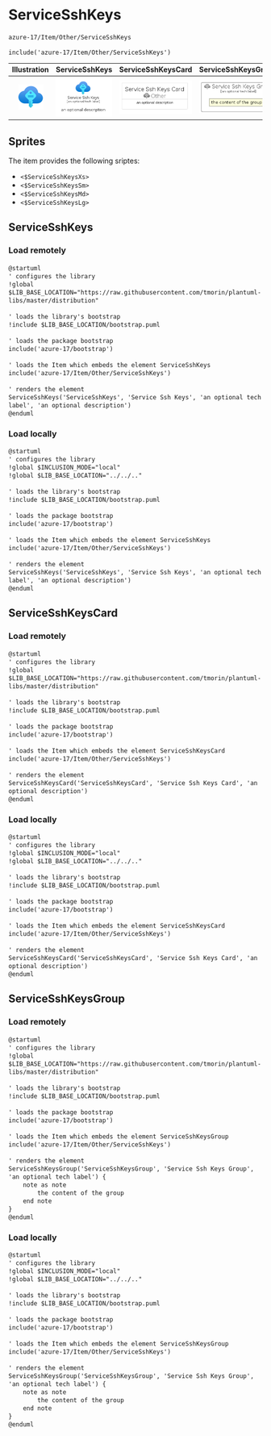 # ServiceSshKeys


```text
azure-17/Item/Other/ServiceSshKeys
```

```text
include('azure-17/Item/Other/ServiceSshKeys')
```



| Illustration | ServiceSshKeys | ServiceSshKeysCard | ServiceSshKeysGroup |
| :---: | :---: | :---: | :---: |
| ![illustration for Illustration](../../../azure-17/Item/Other/ServiceSshKeys.png) | ![illustration for ServiceSshKeys](../../../azure-17/Item/Other/ServiceSshKeys.Local.png) | ![illustration for ServiceSshKeysCard](../../../azure-17/Item/Other/ServiceSshKeysCard.Local.png) | ![illustration for ServiceSshKeysGroup](../../../azure-17/Item/Other/ServiceSshKeysGroup.Local.png) |



## Sprites
The item provides the following sriptes:

- `<$ServiceSshKeysXs>`
- `<$ServiceSshKeysSm>`
- `<$ServiceSshKeysMd>`
- `<$ServiceSshKeysLg>`





## ServiceSshKeys

### Load remotely
```plantuml
@startuml
' configures the library
!global $LIB_BASE_LOCATION="https://raw.githubusercontent.com/tmorin/plantuml-libs/master/distribution"

' loads the library's bootstrap
!include $LIB_BASE_LOCATION/bootstrap.puml

' loads the package bootstrap
include('azure-17/bootstrap')

' loads the Item which embeds the element ServiceSshKeys
include('azure-17/Item/Other/ServiceSshKeys')

' renders the element
ServiceSshKeys('ServiceSshKeys', 'Service Ssh Keys', 'an optional tech label', 'an optional description')
@enduml
```

### Load locally
```plantuml
@startuml
' configures the library
!global $INCLUSION_MODE="local"
!global $LIB_BASE_LOCATION="../../.."

' loads the library's bootstrap
!include $LIB_BASE_LOCATION/bootstrap.puml

' loads the package bootstrap
include('azure-17/bootstrap')

' loads the Item which embeds the element ServiceSshKeys
include('azure-17/Item/Other/ServiceSshKeys')

' renders the element
ServiceSshKeys('ServiceSshKeys', 'Service Ssh Keys', 'an optional tech label', 'an optional description')
@enduml
```

## ServiceSshKeysCard

### Load remotely
```plantuml
@startuml
' configures the library
!global $LIB_BASE_LOCATION="https://raw.githubusercontent.com/tmorin/plantuml-libs/master/distribution"

' loads the library's bootstrap
!include $LIB_BASE_LOCATION/bootstrap.puml

' loads the package bootstrap
include('azure-17/bootstrap')

' loads the Item which embeds the element ServiceSshKeysCard
include('azure-17/Item/Other/ServiceSshKeys')

' renders the element
ServiceSshKeysCard('ServiceSshKeysCard', 'Service Ssh Keys Card', 'an optional description')
@enduml
```

### Load locally
```plantuml
@startuml
' configures the library
!global $INCLUSION_MODE="local"
!global $LIB_BASE_LOCATION="../../.."

' loads the library's bootstrap
!include $LIB_BASE_LOCATION/bootstrap.puml

' loads the package bootstrap
include('azure-17/bootstrap')

' loads the Item which embeds the element ServiceSshKeysCard
include('azure-17/Item/Other/ServiceSshKeys')

' renders the element
ServiceSshKeysCard('ServiceSshKeysCard', 'Service Ssh Keys Card', 'an optional description')
@enduml
```

## ServiceSshKeysGroup

### Load remotely
```plantuml
@startuml
' configures the library
!global $LIB_BASE_LOCATION="https://raw.githubusercontent.com/tmorin/plantuml-libs/master/distribution"

' loads the library's bootstrap
!include $LIB_BASE_LOCATION/bootstrap.puml

' loads the package bootstrap
include('azure-17/bootstrap')

' loads the Item which embeds the element ServiceSshKeysGroup
include('azure-17/Item/Other/ServiceSshKeys')

' renders the element
ServiceSshKeysGroup('ServiceSshKeysGroup', 'Service Ssh Keys Group', 'an optional tech label') {
    note as note
        the content of the group
    end note
}
@enduml
```

### Load locally
```plantuml
@startuml
' configures the library
!global $INCLUSION_MODE="local"
!global $LIB_BASE_LOCATION="../../.."

' loads the library's bootstrap
!include $LIB_BASE_LOCATION/bootstrap.puml

' loads the package bootstrap
include('azure-17/bootstrap')

' loads the Item which embeds the element ServiceSshKeysGroup
include('azure-17/Item/Other/ServiceSshKeys')

' renders the element
ServiceSshKeysGroup('ServiceSshKeysGroup', 'Service Ssh Keys Group', 'an optional tech label') {
    note as note
        the content of the group
    end note
}
@enduml
```

